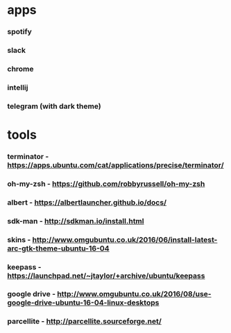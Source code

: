 # apps
### spotify
### slack
### chrome
### intellij
### telegram (with dark theme)
# tools
### terminator - https://apps.ubuntu.com/cat/applications/precise/terminator/
### oh-my-zsh - https://github.com/robbyrussell/oh-my-zsh
### albert - https://albertlauncher.github.io/docs/
### sdk-man - http://sdkman.io/install.html
### skins - http://www.omgubuntu.co.uk/2016/06/install-latest-arc-gtk-theme-ubuntu-16-04
### keepass - https://launchpad.net/~jtaylor/+archive/ubuntu/keepass
### google drive - http://www.omgubuntu.co.uk/2016/08/use-google-drive-ubuntu-16-04-linux-desktops
### parcellite - http://parcellite.sourceforge.net/

